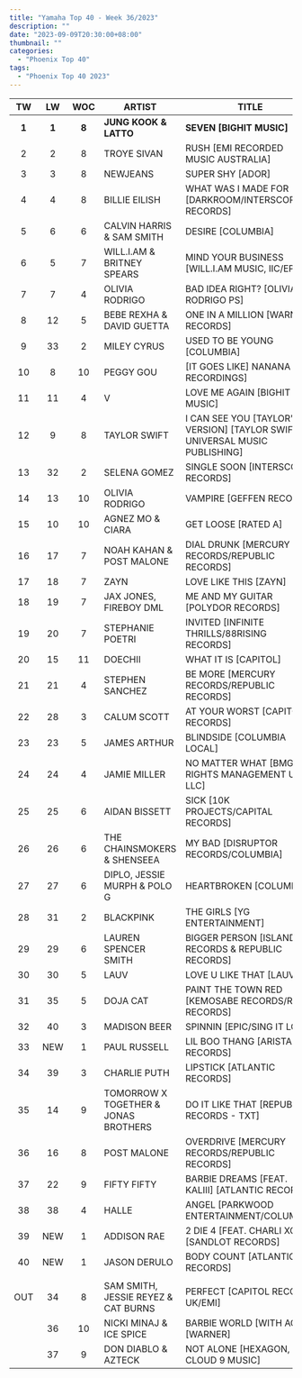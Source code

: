 ```yaml
---
title: "Yamaha Top 40 - Week 36/2023"
description: ""
date: "2023-09-09T20:30:00+08:00"
thumbnail: ""
categories:
  - "Phoenix Top 40"
tags:
  - "Phoenix Top 40 2023"
---
```

<!--more-->
|TW|LW|WOC|ARTIST|TITLE|PEAK|
|:----:|:----:|:----:|----|----|:----:|
|**1**|**1**|**8**|**JUNG KOOK & LATTO**|**SEVEN [BIGHIT MUSIC]**|**1**|
|2|2|8|TROYE SIVAN|RUSH [EMI RECORDED MUSIC AUSTRALIA]|2|
|3|3|8|NEWJEANS|SUPER SHY [ADOR]|3|
|4|4|8|BILLIE EILISH|WHAT WAS I MADE FOR [DARKROOM/INTERSCOPE RECORDS]|4|
|5|6|6|CALVIN HARRIS & SAM SMITH|DESIRE [COLUMBIA]|5|
|6|5|7|WILL.I.AM & BRITNEY SPEARS|MIND YOUR BUSINESS [WILL.I.AM MUSIC, IIC/EPIC]|5|
|7|7|4|OLIVIA RODRIGO|BAD IDEA RIGHT? [OLIVIA RODRIGO PS]|7|
|8|12|5|BEBE REXHA & DAVID GUETTA|ONE IN A MILLION [WARNER RECORDS]|8|
|9|33|2|MILEY CYRUS|USED TO BE YOUNG [COLUMBIA]|9|
|10|8|10|PEGGY GOU|[IT GOES LIKE] NANANA [XL RECORDINGS]|1|
|11|11|4|V|LOVE ME AGAIN [BIGHIT MUSIC]|11|
|12|9|8|TAYLOR SWIFT|I CAN SEE YOU [TAYLOR'S VERSION] [TAYLOR SWIFT, UNIVERSAL MUSIC PUBLISHING]|9|
|13|32|2|SELENA GOMEZ|SINGLE SOON [INTERSCOPE RECORDS]|13|
|14|13|10|OLIVIA RODRIGO|VAMPIRE [GEFFEN RECORDS]|4|
|15|10|10|AGNEZ MO & CIARA|GET LOOSE [RATED A]|2|
|16|17|7|NOAH KAHAN & POST MALONE|DIAL DRUNK [MERCURY RECORDS/REPUBLIC RECORDS]|16|
|17|18|7|ZAYN|LOVE LIKE THIS [ZAYN]|17|
|18|19|7|JAX JONES, FIREBOY DML|ME AND MY GUITAR [POLYDOR RECORDS]|18|
|19|20|7|STEPHANIE POETRI|INVITED [INFINITE THRILLS/88RISING RECORDS]|19|
|20|15|11|DOECHII|WHAT IT IS [CAPITOL]|7|
|21|21|4|STEPHEN SANCHEZ|BE MORE [MERCURY RECORDS/REPUBLIC RECORDS]|21|
|22|28|3|CALUM SCOTT|AT YOUR WORST [CAPITOL RECORDS]|22|
|23|23|5|JAMES ARTHUR|BLINDSIDE [COLUMBIA LOCAL]|23|
|24|24|4|JAMIE MILLER|NO MATTER WHAT [BMG RIGHTS MANAGEMENT US LLC]|24|
|25|25|6|AIDAN BISSETT|SICK [10K PROJECTS/CAPITAL RECORDS]|25|
|26|26|6|THE CHAINSMOKERS & SHENSEEA|MY BAD [DISRUPTOR RECORDS/COLUMBIA]|26|
|27|27|6|DIPLO, JESSIE MURPH & POLO G|HEARTBROKEN [COLUMBIA]|27|
|28|31|2|BLACKPINK|THE GIRLS [YG ENTERTAINMENT]|28|
|29|29|6|LAUREN SPENCER SMITH|BIGGER PERSON [ISLAND RECORDS & REPUBLIC RECORDS]|29|
|30|30|5|LAUV|LOVE U LIKE THAT [LAUV]|30|
|31|35|5|DOJA CAT|PAINT THE TOWN RED [KEMOSABE RECORDS/RCA RECORDS]|31|
|32|40|3|MADISON BEER|SPINNIN [EPIC/SING IT LOUD]|32|
|33|NEW|1|PAUL RUSSELL|LIL BOO THANG [ARISTA RECORDS]|33|
|34|39|3|CHARLIE PUTH|LIPSTICK [ATLANTIC RECORDS]|34|
|35|14|9|TOMORROW X TOGETHER & JONAS BROTHERS|DO IT LIKE THAT [REPUBLIC RECORDS - TXT]|8|
|36|16|8|POST MALONE|OVERDRIVE [MERCURY RECORDS/REPUBLIC RECORDS]|16|
|37|22|9|FIFTY FIFTY|BARBIE DREAMS [FEAT. KALIII] [ATLANTIC RECORDS]|12|
|38|38|4|HALLE|ANGEL [PARKWOOD ENTERTAINMENT/COLUMBIA]|38|
|39|NEW|1|ADDISON RAE|2 DIE 4 [FEAT. CHARLI XCX] [SANDLOT RECORDS]|39|
|40|NEW|1|JASON DERULO|BODY COUNT [ATLANTIC RECORDS]|40|
|||||||
|OUT|34|8|SAM SMITH, JESSIE REYEZ & CAT BURNS|PERFECT [CAPITOL RECORDS UK/EMI]|16|
| |36|10|NICKI MINAJ & ICE SPICE|BARBIE WORLD [WITH AQUA] [WARNER]|8|
| |37|9|DON DIABLO & AZTECK|NOT ALONE [HEXAGON, CLOUD 9 MUSIC]|15|
